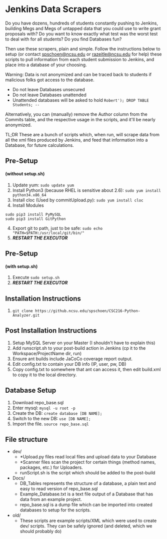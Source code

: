 # Jenkins Data Scrapers

Do you have dozens, hundreds of students constantly pushing to Jenkins, building Megs and Megs of untapped data that you could use to write grant proposals with?  Do you want to know exactly what test was the worst test to deal with for all students?  Do you find Databases fun?

Then use these scrapers, plain and simple.  Follow the instructions below to setup (or contact spschoen@ncsu.edu or razeitle@ncsu.edu for help) these scripts to pull information from each student submission to Jenkins, and place into a database of your choosing.

Warning: Data is not anonymized and can be traced back to students if malicious folks got access to the database.

 * Do not leave Databases unsecured
 * Do not leave Databases unattended
 * Unattended databases will be asked to hold ```Robert'); DROP TABLE Students; --```

Alternatively, you can (manually) remove the Author column from the Commits table, and the respective usage in the scripts, and it'll be nearly anonymized.

TL;DR These are a bunch of scripts which, when run, will scrape data from all the xml files produced by Jenkins, and feed that information into a Database, for future calculations.

## Pre-Setup
#### (without setup.sh)

1. Update yum: ```sudo update yum```
2. Install Python3 (because RHEL is sensitive about 2.6): ```sudo yum install python34.x86_64```
3. Install cloc (Used by commitUpload.py): ```sudo yum install cloc```
3. Install Modules

```sudo pip3 install PyMySQL```    
```sudo pip3 install GitPython```

4. Export git to path, just to be safe: ```sudo echo "PATH=$PATH:/usr/local/git/bin/"```
5. ***RESTART THE EXECUTOR***

## Pre-Setup
#### (with setup.sh)

1. Execute ```sudo setup.sh```
2. ***RESTART THE EXECUTOR***

## Installation Instructions

1. ```git clone https://github.ncsu.edu/spschoen/CSC216-Python-Analyzer.git```


## Post Installation Instructions

1. Setup MySQL Server on your Master (I shouldn't have to explain this)
2. Add runscript.sh to your post-build action in Jenkins (cp it to the Workspace/ProjectName dir, run)
3. Ensure ant builds include JaCoCo coverage report output.
4. Edit config.txt to contain your DB info (IP, user, pw, DB)
5. Copy config.txt to somewhere that ant can access it, then edit build.xml to copy it to the local directory.


## Database Setup

1. Download repo_base.sql
2. Enter mysql: ```mysql -u root -p```
3. Create the DB: ```create database [DB NAME];```
4. Switch to the new DB: ```use [DB NAME];```
5. Import the file. ```source repo_base.sql```

## File structure

* dev/
  * *Upload.py files read local files and upload data to your Database
  * *Scanner files scan the project for certain things (method names, packages, etc.) for Uploaders.
  * runScript.sh is the script which should be added to the post-build
* Docs/
  * DB_Tables represents the structure of a database, a plain text and easy to read version of repo_base.sql
  * Example_Database.txt is a text file output of a Database that has data from an example project.
  * repo_base.sql is a dump file which can be imported into created databases to setup for the scripts.
* old/
  * These scripts are example scripts/XML which were used to create dev/ scripts.  They can be safely ignored (and deleted, which we should probably do)

